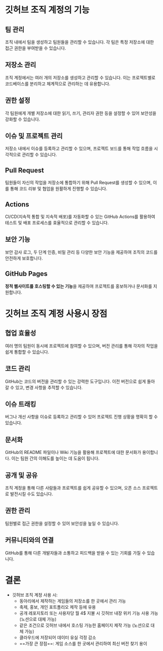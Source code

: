 # 깃허브 조직 계정의 기능
## 팀 관리
조직 내에서 팀을 생성하고 팀원들을 관리할 수 있습니다. 각 팀은 특정 저장소에 대한 접근 권한을 부여받을 수 있습니다.
## 저장소 관리
조직 계정에서는 여러 개의 저장소를 생성하고 관리할 수 있습니다. 이는 프로젝트별로 코드베이스를 분리하고 체계적으로 관리하는 데 유용합니다.
## 권한 설정
각 팀원에게 개별 저장소에 대한 읽기, 쓰기, 관리자 권한 등을 설정할 수 있어 보안성을 강화할 수 있습니다.
## 이슈 및 프로젝트 관리
저장소 내에서 이슈를 등록하고 관리할 수 있으며, 프로젝트 보드를 통해 작업 흐름을 시각적으로 관리할 수 있습니다.
## Pull Request
팀원들이 자신의 작업을 저장소에 통합하기 위해 Pull Request를 생성할 수 있으며, 이를 통해 코드 리뷰 및 협업을 원활하게 진행할 수 있습니다.
## Actions
CI/CD(지속적 통합 및 지속적 배포)를 자동화할 수 있는 GitHub Actions를 활용하여 테스트 및 배포 프로세스를 효율적으로 관리할 수 있습니다.
## 보안 기능
보안 감사 로그, 두 단계 인증, 비밀 관리 등 다양한 보안 기능을 제공하여 조직의 코드를 안전하게 보호합니다.
## GitHub Pages 
**정적 웹사이트를 호스팅할 수 있는 기능**을 제공하여 프로젝트를 홍보하거나 문서화를 지원합니다.
# 깃허브 조직 계정 사용시 장점
## 협업 효율성
여러 명의 팀원이 동시에 프로젝트에 참여할 수 있으며, 버전 관리를 통해 각자의 작업을 쉽게 통합할 수 있습니다.
## 코드 관리
GitHub는 코드의 버전을 관리할 수 있는 강력한 도구입니다. 이전 버전으로 쉽게 돌아갈 수 있고, 변경 사항을 추적할 수 있습니다.
## 이슈 트래킹
버그나 개선 사항을 이슈로 등록하고 관리할 수 있어 프로젝트 진행 상황을 명확히 할 수 있습니다.
## 문서화
GitHub의 README 파일이나 Wiki 기능을 활용해 프로젝트에 대한 문서화가 용이합니다. 이는 팀원 간의 이해도를 높이는 데 도움이 됩니다.
## 공개 및 공유
조직 계정을 통해 다른 사람들과 프로젝트를 쉽게 공유할 수 있으며, 오픈 소스 프로젝트로 발전시킬 수도 있습니다.
## 권한 관리
팀원별로 접근 권한을 설정할 수 있어 보안성을 높일 수 있습니다.
## 커뮤니티와의 연결
GitHub를 통해 다른 개발자들과 소통하고 피드백을 받을 수 있는 기회를 가질 수 있습니다.
# 결론
- 깃허브 조직 계정 사용 시:
  - 동아리에서 제작하는 게임들의 저장소를 한 곳에서 관리 가능
  - 축제, 홍보, 개인 포트폴리오 제작 등에 유용
  - 공개 레포지토리 또는 사용자당 월 4$ 지불 시 깃허브 내장 위키 기능 사용 가능 (노션으로 대체 가능)
  - 같은 조건으로 깃허브 내에서 호스팅 가능한 홈페이지 제작 가능 (노션으로 대체 가능)
  - 클라우드에 저장되어 데이터 유실 걱정 감소 
  - ==가장 큰 장점==: 게임 소스를 한 곳에서 관리하여 최신 버전 찾기 용이

